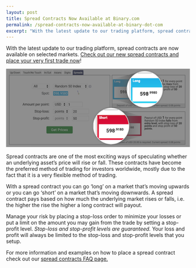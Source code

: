 ```yaml
---
layout: post
title: Spread Contracts Now Available at Binary.com
permalink: /spread-contracts-now-available-at-binary-dot-com
excerpt: "With the latest update to our trading platform, spread contracts are now available on selected markets."  
---
```


With the latest update to our trading platform, spread contracts are now available on selected markets. [Check out our new spread contracts and place your very first trade now](https://www.binary.com/d/trade.cgi?market=random&form_name=spreads&stop_profit=50&currency=USD&underlying_symbol=R_50&stop_type=point&date_start=now&amount_per_point=1&type=SPREADU&stop_loss=20&l=EN&utm_source=social&utm_medium=blog&utm_campaign=WhatsNew)!

![](/images/spreadcontracts2.png)

Spread contracts are one of the most exciting ways of speculating whether an underlying asset’s price will rise or fall. These contracts have become the preferred method of trading for investors worldwide, mostly due to the fact that it is a very flexible method of trading. 

With a spread contract you can go ‘long’ on a market that’s moving upwards or you can go ‘short’ on a market that’s moving downwards. A spread contract pays based on how much the underlying market rises or falls, i.e. the higher the rise the higher a long contract will payout. 

Manage your risk by placing a stop-loss order to minimize your losses or put a limit on the amount you may gain from the trade by setting a stop-profit level. *Stop-loss and stop-profit levels are guaranteed.* Your loss and profit will always be limited to the stop-loss and stop-profit levels that you setup. 

For more information and examples on how to place a spread contract check out our [spread contracts FAQ page.](https://binary.desk.com/customer/portal/articles/2091585-spread-trades) 